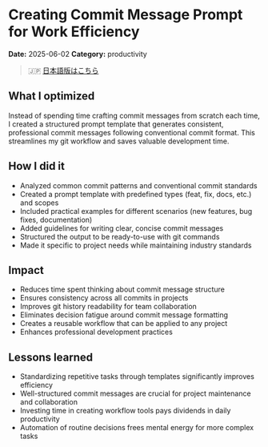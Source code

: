 # Creating Commit Message Prompt for Work Efficiency

**Date:** 2025-06-02
**Category:** productivity

> 🇯🇵 [日本語版はこちら](./2025-06-02-commit-message-prompt-for-work.ja.md)

## What I optimized
Instead of spending time crafting commit messages from scratch each time, I created a structured prompt template that generates consistent, professional commit messages following conventional commit format. This streamlines my git workflow and saves valuable development time.

## How I did it
- Analyzed common commit patterns and conventional commit standards
- Created a prompt template with predefined types (feat, fix, docs, etc.) and scopes
- Included practical examples for different scenarios (new features, bug fixes, documentation)
- Added guidelines for writing clear, concise commit messages
- Structured the output to be ready-to-use with git commands
- Made it specific to project needs while maintaining industry standards

## Impact
- Reduces time spent thinking about commit message structure
- Ensures consistency across all commits in projects
- Improves git history readability for team collaboration
- Eliminates decision fatigue around commit message formatting
- Creates a reusable workflow that can be applied to any project
- Enhances professional development practices

## Lessons learned
- Standardizing repetitive tasks through templates significantly improves efficiency
- Well-structured commit messages are crucial for project maintenance and collaboration
- Investing time in creating workflow tools pays dividends in daily productivity
- Automation of routine decisions frees mental energy for more complex tasks
